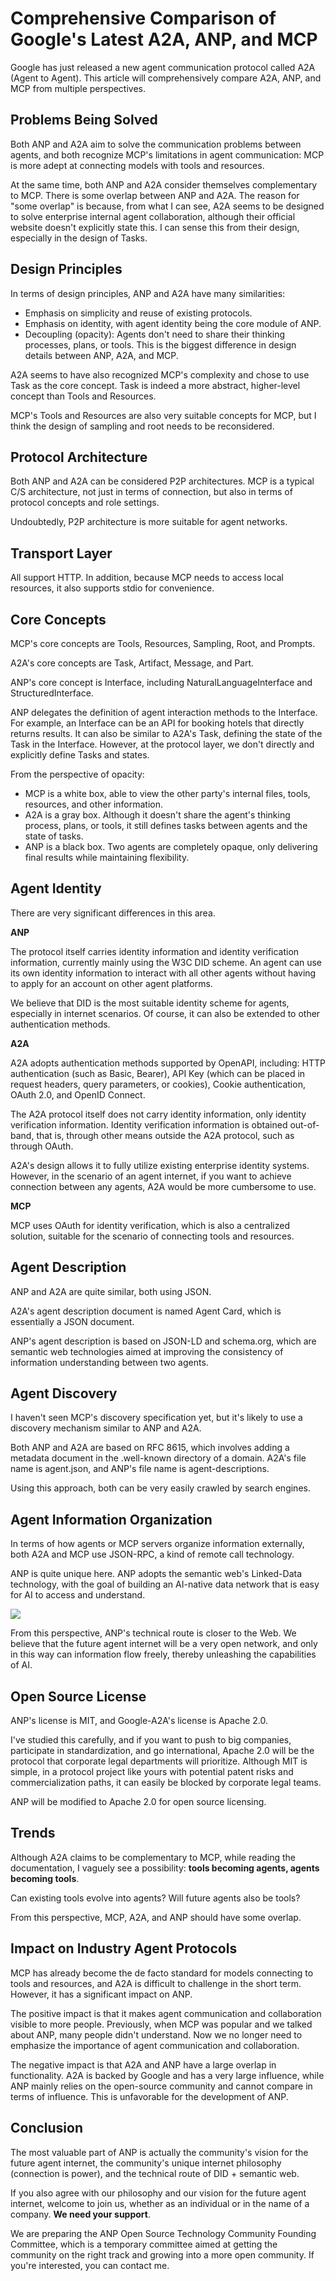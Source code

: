 # Comprehensive Comparison of Google's Latest A2A, ANP, and MCP

Google has just released a new agent communication protocol called A2A (Agent to Agent). This article will comprehensively compare A2A, ANP, and MCP from multiple perspectives.

## Problems Being Solved

Both ANP and A2A aim to solve the communication problems between agents, and both recognize MCP's limitations in agent communication: MCP is more adept at connecting models with tools and resources.

At the same time, both ANP and A2A consider themselves complementary to MCP. There is some overlap between ANP and A2A. The reason for "some overlap" is because, from what I can see, A2A seems to be designed to solve enterprise internal agent collaboration, although their official website doesn't explicitly state this. I can sense this from their design, especially in the design of Tasks.

## Design Principles

In terms of design principles, ANP and A2A have many similarities:
- Emphasis on simplicity and reuse of existing protocols.
- Emphasis on identity, with agent identity being the core module of ANP.
- Decoupling (opacity): Agents don't need to share their thinking processes, plans, or tools. This is the biggest difference in design details between ANP, A2A, and MCP.

A2A seems to have also recognized MCP's complexity and chose to use Task as the core concept. Task is indeed a more abstract, higher-level concept than Tools and Resources.

MCP's Tools and Resources are also very suitable concepts for MCP, but I think the design of sampling and root needs to be reconsidered.

## Protocol Architecture

Both ANP and A2A can be considered P2P architectures. MCP is a typical C/S architecture, not just in terms of connection, but also in terms of protocol concepts and role settings.

Undoubtedly, P2P architecture is more suitable for agent networks.

## Transport Layer

All support HTTP. In addition, because MCP needs to access local resources, it also supports stdio for convenience.

## Core Concepts

MCP's core concepts are Tools, Resources, Sampling, Root, and Prompts.

A2A's core concepts are Task, Artifact, Message, and Part.

ANP's core concept is Interface, including NaturalLanguageInterface and StructuredInterface.

ANP delegates the definition of agent interaction methods to the Interface. For example, an Interface can be an API for booking hotels that directly returns results. It can also be similar to A2A's Task, defining the state of the Task in the Interface. However, at the protocol layer, we don't directly and explicitly define Tasks and states.

From the perspective of opacity:
- MCP is a white box, able to view the other party's internal files, tools, resources, and other information.
- A2A is a gray box. Although it doesn't share the agent's thinking process, plans, or tools, it still defines tasks between agents and the state of tasks.
- ANP is a black box. Two agents are completely opaque, only delivering final results while maintaining flexibility.

## Agent Identity

There are very significant differences in this area.

**ANP**

The protocol itself carries identity information and identity verification information, currently mainly using the W3C DID scheme. An agent can use its own identity information to interact with all other agents without having to apply for an account on other agent platforms.

We believe that DID is the most suitable identity scheme for agents, especially in internet scenarios. Of course, it can also be extended to other authentication methods.

**A2A**

A2A adopts authentication methods supported by OpenAPI, including: HTTP authentication (such as Basic, Bearer), API Key (which can be placed in request headers, query parameters, or cookies), Cookie authentication, OAuth 2.0, and OpenID Connect.

The A2A protocol itself does not carry identity information, only identity verification information. Identity verification information is obtained out-of-band, that is, through other means outside the A2A protocol, such as through OAuth.

A2A's design allows it to fully utilize existing enterprise identity systems. However, in the scenario of an agent internet, if you want to achieve connection between any agents, A2A would be more cumbersome to use.

**MCP**

MCP uses OAuth for identity verification, which is also a centralized solution, suitable for the scenario of connecting tools and resources.

## Agent Description

ANP and A2A are quite similar, both using JSON.

A2A's agent description document is named Agent Card, which is essentially a JSON document.

ANP's agent description is based on JSON-LD and schema.org, which are semantic web technologies aimed at improving the consistency of information understanding between two agents.

## Agent Discovery

I haven't seen MCP's discovery specification yet, but it's likely to use a discovery mechanism similar to ANP and A2A.

Both ANP and A2A are based on RFC 8615, which involves adding a metadata document in the .well-known directory of a domain. A2A's file name is agent.json, and ANP's file name is agent-descriptions.

Using this approach, both can be very easily crawled by search engines.

## Agent Information Organization

In terms of how agents or MCP servers organize information externally, both A2A and MCP use JSON-RPC, a kind of remote call technology.

ANP is quite unique here. ANP adopts the semantic web's Linked-Data technology, with the goal of building an AI-native data network that is easy for AI to access and understand.

![](/blogs/images/ai-native-network.png)

From this perspective, ANP's technical route is closer to the Web. We believe that the future agent internet will be a very open network, and only in this way can information flow freely, thereby unleashing the capabilities of AI.

## Open Source License

ANP's license is MIT, and Google-A2A's license is Apache 2.0.

I've studied this carefully, and if you want to push to big companies, participate in standardization, and go international, Apache 2.0 will be the protocol that corporate legal departments will prioritize. Although MIT is simple, in a protocol project like yours with potential patent risks and commercialization paths, it can easily be blocked by corporate legal teams.

ANP will be modified to Apache 2.0 for open source licensing.

## Trends

Although A2A claims to be complementary to MCP, while reading the documentation, I vaguely see a possibility: **tools becoming agents, agents becoming tools**.

Can existing tools evolve into agents? Will future agents also be tools?

From this perspective, MCP, A2A, and ANP should have some overlap.

## Impact on Industry Agent Protocols

MCP has already become the de facto standard for models connecting to tools and resources, and A2A is difficult to challenge in the short term. However, it has a significant impact on ANP.

The positive impact is that it makes agent communication and collaboration visible to more people. Previously, when MCP was popular and we talked about ANP, many people didn't understand. Now we no longer need to emphasize the importance of agent communication and collaboration.

The negative impact is that A2A and ANP have a large overlap in functionality. A2A is backed by Google and has a very large influence, while ANP mainly relies on the open-source community and cannot compare in terms of influence. This is unfavorable for the development of ANP.

## Conclusion

The most valuable part of ANP is actually the community's vision for the future agent internet, the community's unique internet philosophy (connection is power), and the technical route of DID + semantic web.

If you also agree with our philosophy and our vision for the future agent internet, welcome to join us, whether as an individual or in the name of a company. **We need your support**.

We are preparing the ANP Open Source Technology Community Founding Committee, which is a temporary committee aimed at getting the community on the right track and growing into a more open community. If you're interested, you can contact me.
